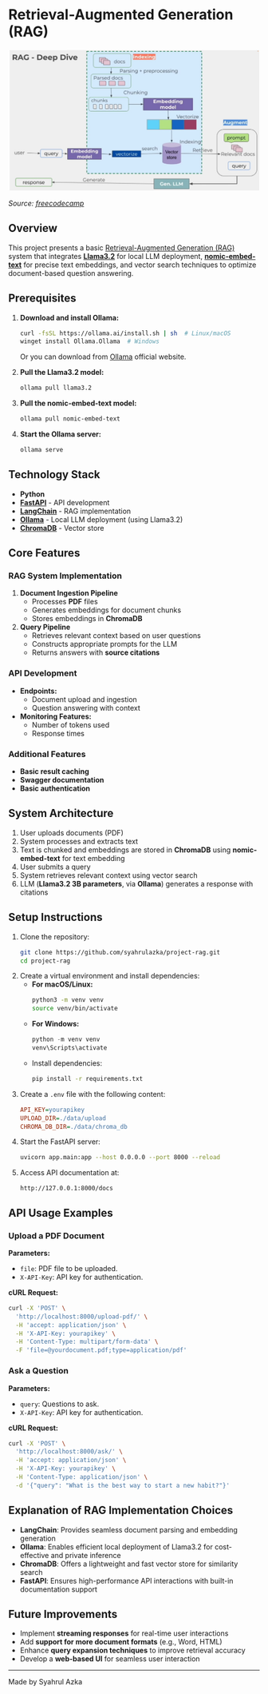 # Retrieval-Augmented Generation (RAG)

![RAG Basic Architecture](images/RAG.jpg)

*Source: [freecodecamp](https://www.youtube.com/watch?v=GWB9ApTPTv4&t=403s)*


## Overview
This project presents a basic [Retrieval-Augmented Generation (RAG)](https://aws.amazon.com/what-is/retrieval-augmented-generation/) system that integrates [**Llama3.2**](https://ai.meta.com/blog/llama-3-2-connect-2024-vision-edge-mobile-devices/) for local LLM deployment, [**nomic-embed-text**](https://ollama.com/library/nomic-embed-text) for precise text embeddings, and vector search techniques to optimize document-based question answering.


## Prerequisites
1. **Download and install Ollama:**
   ```bash
   curl -fsSL https://ollama.ai/install.sh | sh  # Linux/macOS
   winget install Ollama.Ollama  # Windows
   ```
   Or you can download from [Ollama](https://ollama.com/download) official website.
   
2. **Pull the Llama3.2 model:**
   ```bash
   ollama pull llama3.2
   ```
3. **Pull the nomic-embed-text model:**
   ```bash
   ollama pull nomic-embed-text
   ```
4. **Start the Ollama server:**
   ```bash
   ollama serve
   ```

## Technology Stack
- **Python**
- **[FastAPI](https://fastapi.tiangolo.com/)** - API development
- **[LangChain](https://www.langchain.com/)** - RAG implementation
- **[Ollama](https://ollama.com/)** - Local LLM deployment (using Llama3.2)
- **[ChromaDB](https://docs.trychroma.com/docs/overview/introduction)** - Vector store

## Core Features
### RAG System Implementation
1. **Document Ingestion Pipeline**
   - Processes **PDF** files
   - Generates embeddings for document chunks
   - Stores embeddings in **ChromaDB**
2. **Query Pipeline**
   - Retrieves relevant context based on user questions
   - Constructs appropriate prompts for the LLM
   - Returns answers with **source citations**

### API Development
- **Endpoints:**
  - Document upload and ingestion
  - Question answering with context
- **Monitoring Features:**
  - Number of tokens used
  - Response times

### Additional Features
- **Basic result caching**
- **Swagger documentation**
- **Basic authentication**

## System Architecture
1. User uploads documents (PDF)
2. System processes and extracts text
3. Text is chunked and embeddings are stored in **ChromaDB** using **nomic-embed-text** for text embedding
4. User submits a query
5. System retrieves relevant context using vector search
6. LLM (**Llama3.2 3B parameters**, via **Ollama**) generates a response with citations

## Setup Instructions
1. Clone the repository:
   ```bash
   git clone https://github.com/syahrulazka/project-rag.git
   cd project-rag
   ```
2. Create a virtual environment and install dependencies:
   - **For macOS/Linux:**
     ```bash
     python3 -m venv venv
     source venv/bin/activate
     ```
   - **For Windows:**
     ```powershell
     python -m venv venv
     venv\Scripts\activate
     ```
   - Install dependencies:
     ```bash
     pip install -r requirements.txt
     ```
3. Create a `.env` file with the following content:
   ```ini
   API_KEY=yourapikey
   UPLOAD_DIR=./data/upload
   CHROMA_DB_DIR=./data/chroma_db
   ```
4. Start the FastAPI server:
   ```bash
   uvicorn app.main:app --host 0.0.0.0 --port 8000 --reload
   ```
5. Access API documentation at:
   ```
   http://127.0.0.1:8000/docs
   ```

## API Usage Examples
### Upload a PDF Document
**Parameters:**
- `file`: PDF file to be uploaded.
- `X-API-Key`: API key for authentication.

**cURL Request:**
```bash
curl -X 'POST' \
  'http://localhost:8000/upload-pdf/' \
  -H 'accept: application/json' \
  -H 'X-API-Key: yourapikey' \
  -H 'Content-Type: multipart/form-data' \
  -F 'file=@yourdocument.pdf;type=application/pdf'
```

### Ask a Question
**Parameters:**
- `query`: Questions to ask.
- `X-API-Key`: API key for authentication.

**cURL Request:**
```bash
curl -X 'POST' \
  'http://localhost:8000/ask/' \
  -H 'accept: application/json' \
  -H 'X-API-Key: yourapikey' \
  -H 'Content-Type: application/json' \
  -d '{"query": "What is the best way to start a new habit?"}'
```

## Explanation of RAG Implementation Choices
- **LangChain**: Provides seamless document parsing and embedding generation
- **Ollama**: Enables efficient local deployment of Llama3.2 for cost-effective and private inference
- **ChromaDB**: Offers a lightweight and fast vector store for similarity search
- **FastAPI**: Ensures high-performance API interactions with built-in documentation support

## Future Improvements
- Implement **streaming responses** for real-time user interactions
- Add **support for more document formats** (e.g., Word, HTML)
- Enhance **query expansion techniques** to improve retrieval accuracy
- Develop a **web-based UI** for seamless user interaction

---
Made by Syahrul Azka

